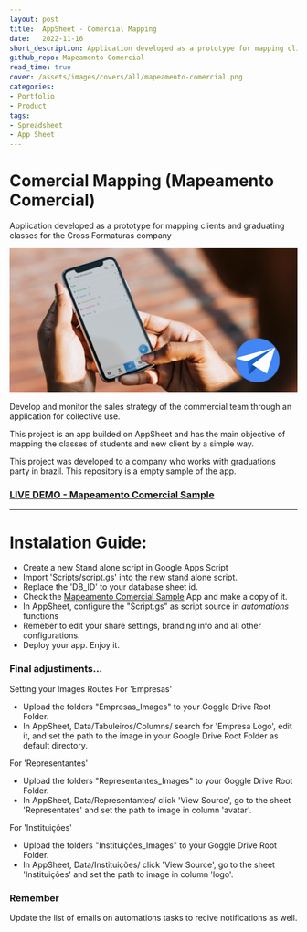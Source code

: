 ```yaml
---
layout: post
title:  AppSheet - Comercial Mapping
date:   2022-11-16
short_description: Application developed as a prototype for mapping clients and graduating classes for the Cross Formaturas company
github_repo: Mapeamento-Comercial
read_time: true
cover: /assets/images/covers/all/mapeamento-comercial.png
categories: 
- Portfolio
- Product
tags:
- Spreadsheet
- App Sheet
---
```



# Comercial Mapping (Mapeamento Comercial)

Application developed as a prototype for mapping clients and graduating classes for the Cross Formaturas company

<div>
  <a href="https://www.appsheet.com/templates/Sistema-de-Intelig%C3%AAncia-Comercial-para-Empresas-de-Formaturas?appGuidString=a9436ec2-a586-494d-8352-bf38b8efe3af" target="_blank" class="text-decoration-none">
  <img src="/assets/images/covers/pt-br/mapeamento-comercial.png" alt="" class=" w-100 img-fluid rounded-3 shadow mb-4">
  </a>
</div>

Develop and monitor the sales strategy of the commercial team through an application for collective use.

This project is an app builded on AppSheet and has the main objective of mapping the classes of students and new client by a simple way.

This project was developed to a company who works with graduations party in brazil. 
This repository is a empty sample of the app.

### [LIVE DEMO - Mapeamento Comercial Sample](https://www.appsheet.com/templates/Sistema-de-Intelig%C3%AAncia-Comercial-para-Empresas-de-Formaturas?appGuidString=a9436ec2-a586-494d-8352-bf38b8efe3af)

----


# Instalation Guide: 

- Create a new Stand alone script in Google Apps Script
- Import 'Scripts/script.gs' into the new stand alone script.
- Replace the 'DB_ID' to your database sheet id.
- Check the [Mapeamento Comercial Sample](https://www.appsheet.com/templates/Sistema-de-Intelig%C3%AAncia-Comercial-para-Empresas-de-Formaturas?appGuidString=a9436ec2-a586-494d-8352-bf38b8efe3af) App and make a copy of it. 
- In AppSheet, configure the "Script.gs" as script source in *automations* functions
- Remeber to edit your share settings, branding info and all other configurations.
- Deploy your app. Enjoy it. 

### Final adjustiments...

Setting your Images Routes
For 'Empresas'
- Upload the folders "Empresas_Images" to your Goggle Drive Root Folder.
- In AppSheet, Data/Tabuleiros/Columns/ search for 'Empresa Logo', edit it, and set the path to the image in your Google Drive Root Folder as default directory.

For 'Representantes'
- Upload the folders "Representantes_Images" to your Goggle Drive Root Folder.
- In AppSheet, Data/Representantes/ click 'View Source', go to the sheet 'Representates' and set the path to image in column 'avatar'.

For 'Instituições'
- Upload the folders "Instituições_Images" to your Goggle Drive Root Folder.
- In AppSheet, Data/Instituições/ click 'View Source', go to the sheet 'Instituições' and set the path to image in column 'logo'.

### Remember

Update the list of emails on automations tasks to recive notifications as well.
